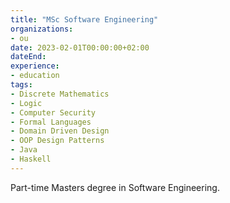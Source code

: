 ```yaml
---
title: "MSc Software Engineering"
organizations:
- ou
date: 2023-02-01T00:00:00+02:00
dateEnd: 
experience:
- education
tags:
- Discrete Mathematics
- Logic
- Computer Security
- Formal Languages
- Domain Driven Design
- OOP Design Patterns
- Java
- Haskell
---
```


Part-time Masters degree in Software Engineering.
